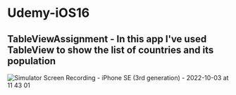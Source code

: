 # Udemy-iOS16
## TableViewAssignment - In this app I've used TableView to show the list of countries and its population


![Simulator Screen Recording - iPhone SE (3rd generation) - 2022-10-03 at 11 43 01](https://user-images.githubusercontent.com/3662112/193508629-50d06087-17ec-451d-9a94-35c5a76b44cc.gif)
